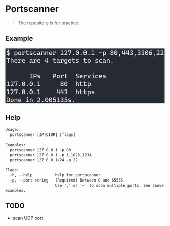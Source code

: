 # Portscanner

> The repository is for practice.

## Example

![example](example.png)

## Help

```
Usage:
  portscanner [IP|CIDR] [flags]

Examples:
  portscanner 127.0.0.1 -p 80
  portscanner 127.0.0.1 -p 1~1023,1234
  portscanner 127.0.0.1/24 -p 22
                                   
Flags:                                   
  -h, --help          help for portscanner
  -p, --port string   (Required) Between 0 and 65535.
  					  Use ',' or '~' to scan multiple ports. See above examples.
```

## TODO

- scan UDP port

